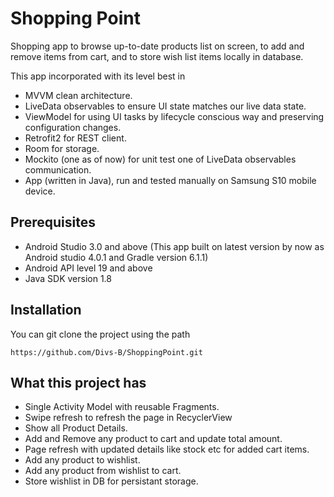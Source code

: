 # Shopping Point

Shopping app to browse up-to-date products list on screen, to add and remove items from cart, and to store wish list items locally in database.

This app incorporated with its level best in 
- MVVM clean architecture.  
- LiveData observables to ensure UI state matches our live data state.
- ViewModel for using UI tasks by lifecycle conscious way and preserving configuration changes.
- Retrofit2 for REST client.
- Room for storage.
- Mockito (one as of now) for unit test one of LiveData observables communication.
- App (written in Java), run and tested manually on Samsung S10 mobile device.

## Prerequisites


- Android Studio 3.0 and above 
  (This app built on latest version by now as Android studio 4.0.1 and Gradle version 6.1.1)
- Android API level 19 and above
- Java SDK version 1.8



## Installation

You can git clone the project using the path

```
https://github.com/Divs-B/ShoppingPoint.git
```
## What this project has

- Single Activity Model with reusable Fragments. 
- Swipe refresh to refresh the page in RecyclerView
- Show all Product Details.
- Add and Remove any product to cart and update total amount.
- Page refresh with updated details like stock etc for added cart items.
- Add any product to wishlist.
- Add any product from wishlist to cart.
- Store wishlist in DB for persistant storage.
